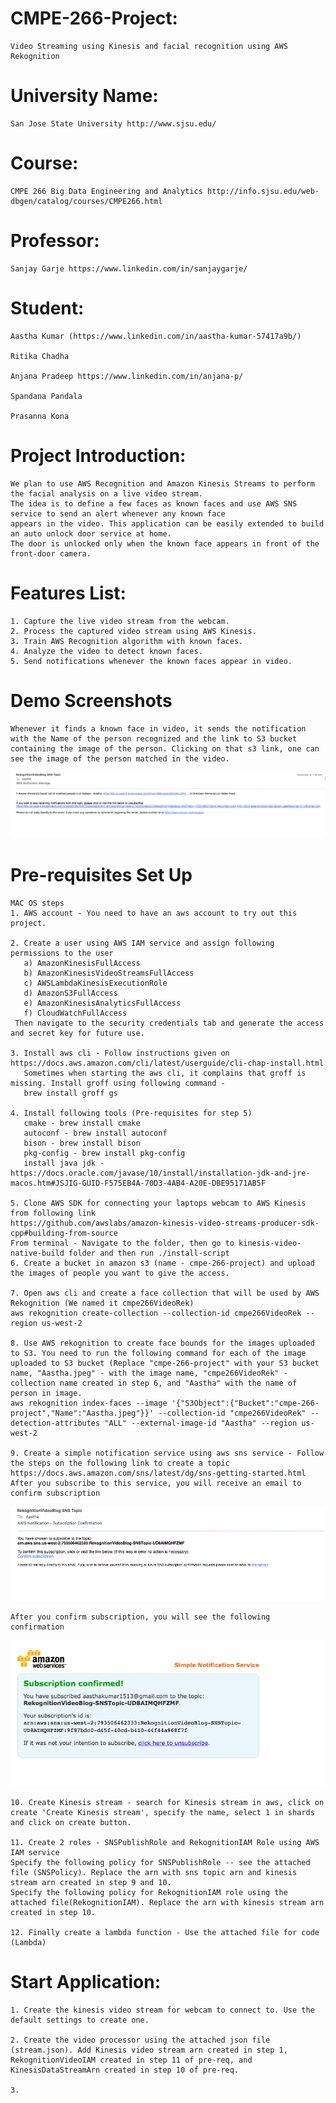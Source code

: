 # CMPE-266-Project: 
    Video Streaming using Kinesis and facial recognition using AWS Rekognition

# University Name: 
    San Jose State University http://www.sjsu.edu/ 

# Course: 
    CMPE 266 Big Data Engineering and Analytics http://info.sjsu.edu/web-dbgen/catalog/courses/CMPE266.html

# Professor: 
    Sanjay Garje https://www.linkedin.com/in/sanjaygarje/

# Student: 
    Aastha Kumar (https://www.linkedin.com/in/aastha-kumar-57417a9b/)

    Ritika Chadha

    Anjana Pradeep https://www.linkedin.com/in/anjana-p/

    Spandana Pandala

    Prasanna Kona
  
# Project Introduction: 
    We plan to use AWS Recognition and Amazon Kinesis Streams to perform the facial analysis on a live video stream. 
    The idea is to define a few faces as known faces and use AWS SNS service to send an alert whenever any known face
    appears in the video. This application can be easily extended to build an auto unlock door service at home. 
    The door is unlocked only when the known face appears in front of the front-door camera. 

# Features List:
    1. Capture the live video stream from the webcam.
    2. Process the captured video stream using AWS Kinesis.
    3. Train AWS Recognition algorithm with known faces. 
    4. Analyze the video to detect known faces.
    5. Send notifications whenever the known faces appear in video.

# Demo Screenshots 
    Whenever it finds a known face in video, it sends the notification with the Name of the person recognized and the link to S3 bucket containing the image of the person. Clicking on that s3 link, one can see the image of the person matched in the video.

![Alt text](/Notification.png?raw=true "Notification Email")

# Pre-requisites Set Up 
    MAC OS steps 
    1. AWS account - You need to have an aws account to try out this project.
    
    2. Create a user using AWS IAM service and assign following permissions to the user
       a) AmazonKinesisFullAccess
       b) AmazonKinesisVideoStreamsFullAccess
       c) AWSLambdaKinesisExecutionRole
       d) AmazonS3FullAccess
       e) AmazonKinesisAnalyticsFullAccess
       f) CloudWatchFullAccess
     Then navigate to the security credentials tab and generate the access and secret key for future use.
     
    3. Install aws cli - Follow instructions given on https://docs.aws.amazon.com/cli/latest/userguide/cli-chap-install.html
       Sometimes when starting the aws cli, it complains that groff is missing. Install groff using following command - 
       brew install groff gs
       
    4. Install following tools (Pre-requisites for step 5)
       cmake - brew install cmake
       autoconf - brew install autoconf
       bison - brew install bison
       pkg-config - brew install pkg-config
       install java jdk - https://docs.oracle.com/javase/10/install/installation-jdk-and-jre-macos.htm#JSJIG-GUID-F575EB4A-70D3-4AB4-A20E-DBE95171AB5F
       
    5. Clone AWS SDK for connecting your laptops webcam to AWS Kinesis from following link
    https://github.com/awslabs/amazon-kinesis-video-streams-producer-sdk-cpp#building-from-source
    From terminal - Navigate to the folder, then go to kinesis-video-native-build folder and then run ./install-script
    6. Create a bucket in amazon s3 (name - cmpe-266-project) and upload the images of people you want to give the access.
    
    7. Open aws cli and create a face collection that will be used by AWS Rekognition (We named it cmpe266VideoRek) 
    aws rekognition create-collection --collection-id cmpe266VideoRek --region us-west-2
    
    8. Use AWS rekognition to create face bounds for the images uploaded to S3. You need to run the following command for each of the image uploaded to S3 bucket (Replace "cmpe-266-project" with your S3 bucket name, "Aastha.jpeg" - with the image name, "cmpe266VideoRek" - collection name created in step 6, and "Aastha" with the name of person in image.
    aws rekognition index-faces --image '{"S3Object":{"Bucket":"cmpe-266-project","Name":"Aastha.jpeg"}}' --collection-id "cmpe266VideoRek" --detection-attributes "ALL" --external-image-id "Aastha" --region us-west-2
    
    9. Create a simple notification service using aws sns service - Follow the steps on the following link to create a topic 
    https://docs.aws.amazon.com/sns/latest/dg/sns-getting-started.html
    After you subscribe to this service, you will receive an email to confirm subscription
   ![Alt text](/SubscriptionConfirmation.png?raw=true "Subscription Email")
    
    After you confirm subscription, you will see the following confirmation
   ![Alt text](/SubscriptionEmail.png?raw=true "Subscription Confirmation")
    
    10. Create Kinesis stream - search for Kinesis stream in aws, click on create 'Create Kinesis stream', specify the name, select 1 in shards and click on create button.
    
    11. Create 2 roles - SNSPublishRole and RekognitionIAM Role using AWS IAM service
    Specify the following policy for SNSPublishRole -- see the attached file (SNSPolicy). Replace the arn with sns topic arn and kinesis stream arn created in step 9 and 10.
    Specify the following policy for RekognitionIAM role using the attached file(RekognitionIAM). Replace the arn with kinesis stream arn created in step 10.
    
    12. Finally create a lambda function - Use the attached file for code (Lambda)
    
    
# Start Application:

    1. Create the kinesis video stream for webcam to connect to. Use the default settings to create one.
    
    2. Create the video processor using the attached json file (stream.json). Add Kinesis video stream arn created in step 1, 
    RekognitionVideoIAM created in step 11 of pre-req, and KinesisDataStreamArn created in step 10 of pre-req.
    
    3. 
    


    
